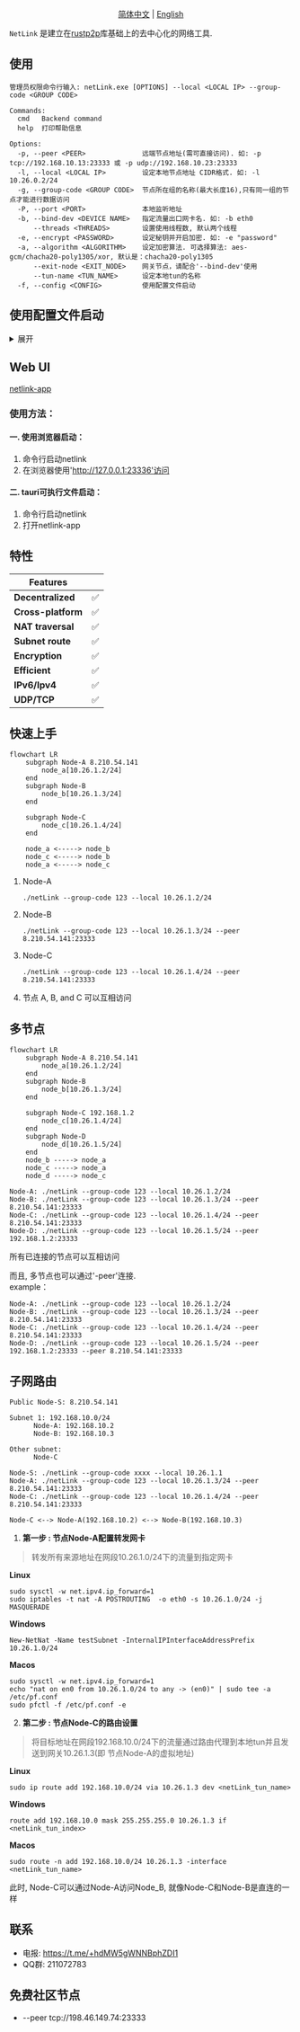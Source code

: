 <p align="center">
  <a href="./README.zh-CN.md">简体中文</a> |
  <a href="./README.md">English</a>
</p>

`NetLink` 是建立在[rustp2p](https://crates.io/crates/rustp2p)库基础上的去中心化的网络工具.

## 使用

```
管理员权限命令行输入: netLink.exe [OPTIONS] --local <LOCAL IP> --group-code <GROUP CODE>

Commands:
  cmd   Backend command
  help  打印帮助信息

Options:
  -p, --peer <PEER>              远端节点地址(需可直接访问). 如: -p tcp://192.168.10.13:23333 或 -p udp://192.168.10.23:23333
  -l, --local <LOCAL IP>         设定本地节点地址 CIDR格式. 如: -l 10.26.0.2/24
  -g, --group-code <GROUP CODE>  节点所在组的名称(最大长度16),只有同一组的节点才能进行数据访问
  -P, --port <PORT>              本地监听地址
  -b, --bind-dev <DEVICE NAME>   指定流量出口网卡名. 如: -b eth0
      --threads <THREADS>        设置使用线程数, 默认两个线程
  -e, --encrypt <PASSWORD>       设定秘钥并开启加密. 如: -e "password"
  -a, --algorithm <ALGORITHM>    设定加密算法. 可选择算法: aes-gcm/chacha20-poly1305/xor, 默认是：chacha20-poly1305
      --exit-node <EXIT_NODE>    网关节点，请配合'--bind-dev'使用
      --tun-name <TUN_NAME>      设定本地tun的名称
  -f, --config <CONFIG>          使用配置文件启动

 ```

## 使用配置文件启动

<details> <summary>展开</summary>

```yaml
## ./netLink --config <config_file_path>
## 按需修改

## 后台api服务监听地址. 默认值 "127.0.0.1:23336"
#api_addr: "127.0.0.1:23336"
## 不使用api服务，则设置 api_disable:true
#api_disable: false
## 工作线程数. 默认值 2
#threads: 2
## 组编号，必填
group_code: String
## 虚拟ipv4 必填
node_ipv4: "10.26.1.2"
## 网段，默认值24，填0则不监听tun网络
#prefix: 24
## 虚拟ipv6,会自动生成
# node_ipv6: 
# prefix_v6: 96

## tun网卡名称，会自己生成
#tun_name: "tun3"
## 开启加密，设置加密密码
#encrypt: "password"
## 加密算法. 可选 aes-gcm/chacha20-poly1305/xor. 默认值 chacha20-poly1305
#algorithm: "chacha20-poly1305"
##监听端口. 默认值 23333
# port: 23333
## 对端地址
#peer:
#   - udp://192.168.10.23:23333
#   - tcp://192.168.10.23:23333
## 使用网卡名称绑定出口网卡
#bind_dev_name: "eth0"
## 全局出口，配合 "bind_dev_name"一起使用
#exit_node: 

## tun服务 区分udp和tcp服务
#udp_stun:
#   - stun1.l.google.com:19302
#   - stun2.l.google.com:19302
#tcp_stun:
#   - stun.flashdance.cx
#   - stun.nextcloud.com:443

```

</details>

## Web UI

[netlink-app](https://github.com/rustp2p/netlink-app)

### 使用方法：

#### 一. 使用浏览器启动：

1. 命令行启动netlink
2. 在浏览器使用'http://127.0.0.1:23336'访问

#### 二. tauri可执行文件启动：

1. 命令行启动netlink
2. 打开netlink-app

## 特性

| Features           |   |
|--------------------|---| 
| **Decentralized**  | ✅ |
| **Cross-platform** | ✅ |
| **NAT traversal**  | ✅ | 
| **Subnet route**   | ✅ | 
| **Encryption**     | ✅ | 
| **Efficient**      | ✅ | 
| **IPv6/Ipv4**      | ✅ | 
| **UDP/TCP**        | ✅ | 

## 快速上手

```mermaid
flowchart LR
    subgraph Node-A 8.210.54.141
        node_a[10.26.1.2/24]
    end
    subgraph Node-B
        node_b[10.26.1.3/24]
    end

    subgraph Node-C
        node_c[10.26.1.4/24]
    end

    node_a <-----> node_b
    node_c <-----> node_b
    node_a <-----> node_c
```

1. Node-A
    ```
    ./netLink --group-code 123 --local 10.26.1.2/24
    ```
2. Node-B
    ```
    ./netLink --group-code 123 --local 10.26.1.3/24 --peer 8.210.54.141:23333
    ```
3. Node-C
    ```
    ./netLink --group-code 123 --local 10.26.1.4/24 --peer 8.210.54.141:23333
    ```
4. 节点 A, B, and C 可以互相访问

## 多节点

```mermaid
flowchart LR
    subgraph Node-A 8.210.54.141
        node_a[10.26.1.2/24]
    end
    subgraph Node-B
        node_b[10.26.1.3/24]
    end

    subgraph Node-C 192.168.1.2
        node_c[10.26.1.4/24]
    end
    subgraph Node-D
        node_d[10.26.1.5/24]
    end
    node_b -----> node_a
    node_c -----> node_a
    node_d -----> node_c
```

```
Node-A: ./netLink --group-code 123 --local 10.26.1.2/24
Node-B: ./netLink --group-code 123 --local 10.26.1.3/24 --peer 8.210.54.141:23333
Node-C: ./netLink --group-code 123 --local 10.26.1.4/24 --peer 8.210.54.141:23333
Node-D: ./netLink --group-code 123 --local 10.26.1.5/24 --peer 192.168.1.2:23333
```

所有已连接的节点可以互相访问

而且, 多节点也可以通过'-peer'连接.  
example：

```
Node-A: ./netLink --group-code 123 --local 10.26.1.2/24
Node-B: ./netLink --group-code 123 --local 10.26.1.3/24 --peer 8.210.54.141:23333
Node-C: ./netLink --group-code 123 --local 10.26.1.4/24 --peer 8.210.54.141:23333
Node-D: ./netLink --group-code 123 --local 10.26.1.5/24 --peer 192.168.1.2:23333 --peer 8.210.54.141:23333
```

## 子网路由

```
Public Node-S: 8.210.54.141

Subnet 1: 192.168.10.0/24
      Node-A: 192.168.10.2
      Node-B: 192.168.10.3
      
Other subnet:   
      Node-C

Node-S: ./netLink --group-code xxxx --local 10.26.1.1
Node-A: ./netLink --group-code 123 --local 10.26.1.3/24 --peer 8.210.54.141:23333
Node-C: ./netLink --group-code 123 --local 10.26.1.4/24 --peer 8.210.54.141:23333

Node-C <--> Node-A(192.168.10.2) <--> Node-B(192.168.10.3)
```

1. **第一步 : 节点Node-A配置转发网卡**

> 转发所有来源地址在网段10.26.1.0/24下的流量到指定网卡

**Linux**

   ```
   sudo sysctl -w net.ipv4.ip_forward=1
   sudo iptables -t nat -A POSTROUTING  -o eth0 -s 10.26.1.0/24 -j MASQUERADE
   ```

**Windows**

   ```
   New-NetNat -Name testSubnet -InternalIPInterfaceAddressPrefix 10.26.1.0/24
   ```

**Macos**

   ```
   sudo sysctl -w net.ipv4.ip_forward=1
   echo "nat on en0 from 10.26.1.0/24 to any -> (en0)" | sudo tee -a /etc/pf.conf
   sudo pfctl -f /etc/pf.conf -e
   ```

2. **第二步 : 节点Node-C的路由设置**

> 将目标地址在网段192.168.10.0/24下的流量通过路由代理到本地tun并且发送到网关10.26.1.3(即 节点Node-A的虚拟地址)

**Linux**

   ```
   sudo ip route add 192.168.10.0/24 via 10.26.1.3 dev <netLink_tun_name>
   ```

**Windows**

   ```
   route add 192.168.10.0 mask 255.255.255.0 10.26.1.3 if <netLink_tun_index>
   ```

**Macos**

   ```
   sudo route -n add 192.168.10.0/24 10.26.1.3 -interface <netLink_tun_name>
   ```

此时, Node-C可以通过Node-A访问Node_B, 就像Node-C和Node-B是直连的一样

## 联系

- 电报: https://t.me/+hdMW5gWNNBphZDI1
- QQ群: 211072783

## 免费社区节点

- --peer tcp://198.46.149.74:23333
